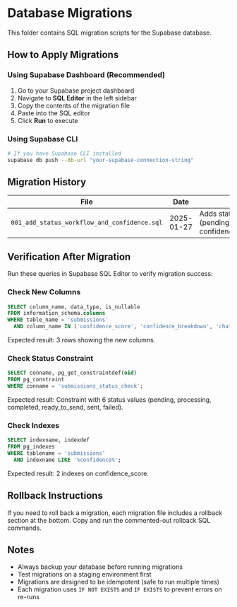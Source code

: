 # Database Migrations

This folder contains SQL migration scripts for the Supabase database.

## How to Apply Migrations

### Using Supabase Dashboard (Recommended)

1. Go to your Supabase project dashboard
2. Navigate to **SQL Editor** in the left sidebar
3. Copy the contents of the migration file
4. Paste into the SQL editor
5. Click **Run** to execute

### Using Supabase CLI

```bash
# If you have Supabase CLI installed
supabase db push --db-url "your-supabase-connection-string"
```

## Migration History

| File | Date | Description |
|------|------|-------------|
| `001_add_status_workflow_and_confidence.sql` | 2025-01-27 | Adds status workflow stages (pending/processing/completed/ready_to_send/sent/failed), confidence scoring columns, and chat history |

## Verification After Migration

Run these queries in Supabase SQL Editor to verify migration success:

### Check New Columns

```sql
SELECT column_name, data_type, is_nullable
FROM information_schema.columns
WHERE table_name = 'submissions'
  AND column_name IN ('confidence_score', 'confidence_breakdown', 'chat_history');
```

Expected result: 3 rows showing the new columns.

### Check Status Constraint

```sql
SELECT conname, pg_get_constraintdef(oid)
FROM pg_constraint
WHERE conname = 'submissions_status_check';
```

Expected result: Constraint with 6 status values (pending, processing, completed, ready_to_send, sent, failed).

### Check Indexes

```sql
SELECT indexname, indexdef
FROM pg_indexes
WHERE tablename = 'submissions'
  AND indexname LIKE '%confidence%';
```

Expected result: 2 indexes on confidence_score.

## Rollback Instructions

If you need to roll back a migration, each migration file includes a rollback section at the bottom. Copy and run the commented-out rollback SQL commands.

## Notes

- Always backup your database before running migrations
- Test migrations on a staging environment first
- Migrations are designed to be idempotent (safe to run multiple times)
- Each migration uses `IF NOT EXISTS` and `IF EXISTS` to prevent errors on re-runs
